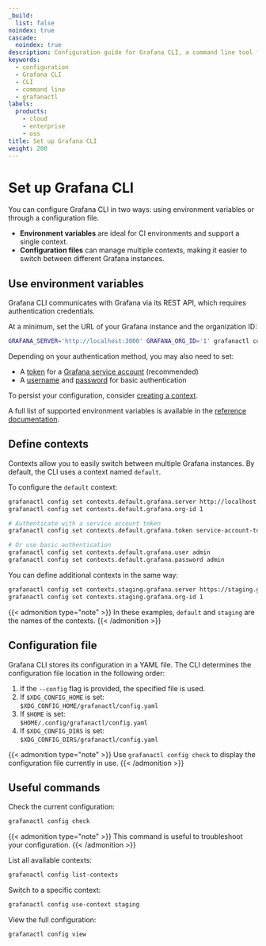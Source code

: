 ```yaml
---
_build:
  list: false
noindex: true
cascade:
  noindex: true
description: Configuration guide for Grafana CLI, a command line tool for managing Grafana resources as code.
keywords:
  - configuration
  - Grafana CLI
  - CLI
  - command line
  - grafanactl
labels:
  products:
    - cloud
    - enterprise
    - oss
title: Set up Grafana CLI
weight: 200
---
```


# Set up Grafana CLI

You can configure Grafana CLI in two ways: using environment variables or through a configuration file.

- **Environment variables** are ideal for CI environments and support a single context.
- **Configuration files** can manage multiple contexts, making it easier to switch between different Grafana instances.

## Use environment variables

Grafana CLI communicates with Grafana via its REST API, which requires authentication credentials.

At a minimum, set the URL of your Grafana instance and the organization ID:

```bash
GRAFANA_SERVER='http://localhost:3000' GRAFANA_ORG_ID='1' grafanactl config check
```

Depending on your authentication method, you may also need to set:

- A [token](https://github.com/grafana/grafanactl/blob/main/docs/reference/environment-variables/index.md#grafana_token) for a [Grafana service account](https://grafana.com/docs/grafana/latest/administration/service-accounts/) (recommended)
- A [username](https://github.com/grafana/grafanactl/blob/main/docs/reference/environment-variables/index.md#grafana_user) and [password](https://github.com/grafana/grafanactl/blob/main/docs/reference/environment-variables/index.md#grafana_password) for basic authentication

To persist your configuration, consider [creating a context](#defining-contexts).

A full list of supported environment variables is available in the [reference documentation](https://github.com/grafana/grafanactl/blob/main/docs/reference/environment-variables/index.md#environment-variables-reference).

## Define contexts

Contexts allow you to easily switch between multiple Grafana instances. By default, the CLI uses a context named `default`.

To configure the `default` context:

```bash
grafanactl config set contexts.default.grafana.server http://localhost:3000
grafanactl config set contexts.default.grafana.org-id 1

# Authenticate with a service account token
grafanactl config set contexts.default.grafana.token service-account-token

# Or use basic authentication
grafanactl config set contexts.default.grafana.user admin
grafanactl config set contexts.default.grafana.password admin
```

You can define additional contexts in the same way:

```bash
grafanactl config set contexts.staging.grafana.server https://staging.grafana.example
grafanactl config set contexts.staging.grafana.org-id 1
```

{{< admonition type="note" >}}
In these examples, `default` and `staging` are the names of the contexts.
{{< /admonition >}}

## Configuration file

Grafana CLI stores its configuration in a YAML file. The CLI determines the configuration file location in the following order:

1. If the `--config` flag is provided, the specified file is used.
2. If `$XDG_CONFIG_HOME` is set:  
   `$XDG_CONFIG_HOME/grafanactl/config.yaml`
3. If `$HOME` is set:  
   `$HOME/.config/grafanactl/config.yaml`
4. If `$XDG_CONFIG_DIRS` is set:  
   `$XDG_CONFIG_DIRS/grafanactl/config.yaml`

{{< admonition type="note" >}}
Use `grafanactl config check` to display the configuration file currently in use.
{{< /admonition >}}

## Useful commands

Check the current configuration:

```bash
grafanactl config check
```

{{< admonition type="note" >}}
This command is useful to troubleshoot your configuration.
{{< /admonition >}}

List all available contexts:

```bash
grafanactl config list-contexts
```

Switch to a specific context:

```bash
grafanactl config use-context staging
```

View the full configuration:

```bash
grafanactl config view
```
